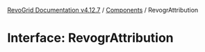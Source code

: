 [RevoGrid Documentation v4.12.7](README.md) / [Components](Namespace.Components.md) / RevogrAttribution

# Interface: RevogrAttribution
